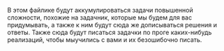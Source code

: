 В этом файлике будут аккумулироваться задачи повышенной сложности, похожие на задачник, которые мы будем для вас придумывать, а также к ним будут сюда же дописываться решения и ответы. 
Также сюда будут писаться задачки по проге каких-нибудь реализаций, чтобы мыучились с вами и их безошибочно писать.